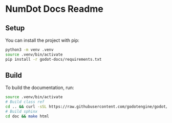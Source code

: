 # NumDot Docs Readme

## Setup

You can install the project with pip:

```bash
python3 -m venv .venv
source .venv/bin/activate
pip install -r godot-docs/requirements.txt
```

## Build

To build the documentation, run:

```bash
source .venv/bin/activate
# Build class ref
cd .. && curl -sSL https://raw.githubusercontent.com/godotengine/godot/master/doc/tools/make_rst.py | python3 - -o "doc/classes" -l "en" doc_classes
# Build sphinx
cd doc && make html
```
